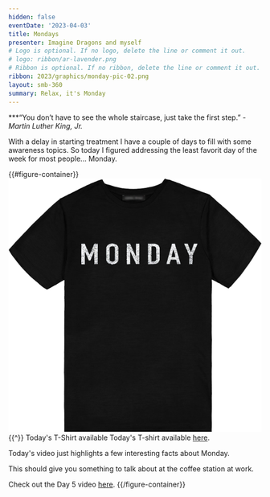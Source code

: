 ```yaml
---
hidden: false
eventDate: '2023-04-03'
title: Mondays
presenter: Imagine Dragons and myself
# Logo is optional. If no logo, delete the line or comment it out.
# logo: ribbon/ar-lavender.png
# Ribbon is optional. If no ribbon, delete the line or comment it out.
ribbon: 2023/graphics/monday-pic-02.png
layout: smb-360
summary: Relax, it's Monday
---
```

***“You don’t have to see the whole staircase, just take the first step.” *- Martin Luther King, Jr.*

With a delay in starting treatment I have a couple of days to fill with some awareness topics.  So today I figured addressing the least favorit day of the week for most people... Monday.

{{#figure-container}}
<img src="graphics/day-05-t.png" class="Maw(100%)">
{{^}}
Today's T-Shirt available Today's T-shirt available <a href="https://www.amazon.com/Days-WEEK-tshirt-MONDAY-distressed/dp/B07PH9M7GZ">here</a>.

Today's video just highlights a few interesting facts about Monday.

This should give you something to talk about at the coffee station at work.

Check out the Day 5 video <a href="https://www.facebook.com/brianscoutmasterbucky.reiners/videos/8881834558557665">here</a>.
{{/figure-container}}



